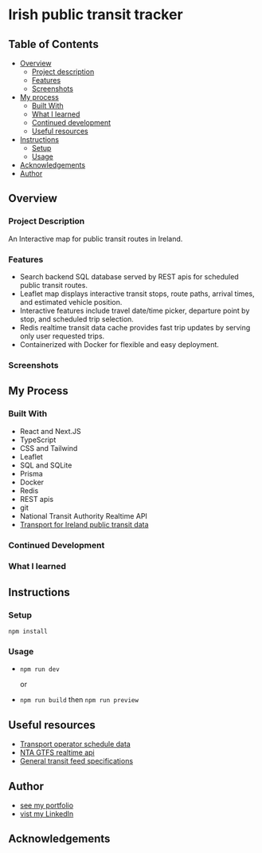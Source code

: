 # Irish public transit tracker

<!-- > A demonstration of this fancy project.
> Live demo [_here_](live_link_here). -->

## Table of Contents

- [Overview](#overview)
  - [Project description](#project-description)
  - [Features](#features)
  - [Screenshots](#screenshots)
- [My process](#my-process)
  - [Built With](#built-with)
  - [What I learned](#what-i-learned)
  - [Continued development](#continued-development)
  - [Useful resources](#useful-resources)
- [Instructions](#instructions)
  - [Setup](#setup)
  - [Usage](#usage)
- [Acknowledgements](#acknowledgements)
- [Author](#Author)

## Overview

### Project Description

An Interactive map for public transit routes in Ireland.

### Features

- Search backend SQL database served by REST apis for scheduled public transit routes.
- Leaflet map displays interactive transit stops, route paths, arrival times, and estimated vehicle position.
- Interactive features include travel date/time picker, departure point by stop, and scheduled trip selection.
- Redis realtime transit data cache provides fast trip updates by serving only user requested trips.
- Containerized with Docker for flexible and easy deployment.

### Screenshots

<!-- ![Example desktop screenshot](./img/screenshot-desktop.png)

<details>

  <summary>Click here to show mobile screenshot</summary>

![Example mobile screenshot](./img/screenshot-mobile.png)

</details>

<br/><br/>

Add a screenshot. The easiest way to do this is to use Firefox to view your project, right-click the page and select "Take a Screenshot". You can choose either a full-height screenshot or a cropped one based on how long the page is. If it's very long, it might be best to crop it.

Alternatively, you can use a tool like [FireShot](https://getfireshot.com/) to take the screenshot. FireShot has a free option, so you don't need to purchase it.

Then crop/optimize/edit your image however you like, add it to your project, and update the file path in the image above. -->

## My Process

### Built With

- React and Next.JS
- TypeScript
- CSS and Tailwind
- Leaflet
- SQL and SQLite
- Prisma
- Docker
- Redis
- REST apis
- git
- National Transit Authority Realtime API
- [Transport for Ireland public transit data](https://www.transportforireland.ie/transitData/PT_Data.html)

### Continued Development

<!-- - an issue that needs work -->

### What I learned

<!-- Include unexpected issues / bugs encountered. How were they resolved?

- an issue I found

Code examples

```html
<h1>Some HTML code I'm proud of</h1>
```

```css
.proud-of-this-css {
  color: papayawhip;
}
```

```js
const proudOfThisFunc = () => {
  console.log("🎉");
};
``` -->

## Instructions

### Setup

`npm install`

### Usage

- `npm run dev`

  or

- `npm run build` then `npm run preview`

## Useful resources

- [Transport operator schedule data](https://www.transportforireland.ie/transitData/PT_Data.html)
- [NTA GTFS realtime api](https://developer.nationaltransport.ie/api-details#api=gtfsr&operation=gtfsr-v2)
- [General transit feed specifications](https://gtfs.org)

## Author

- [see my portfolio](https://david-abell.github.io/personal-portfolio/)
- [vist my LinkedIn](https://www.linkedin.com/in/davidabell722/)

## Acknowledgements
